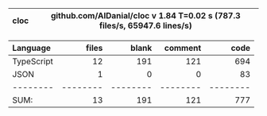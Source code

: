 
cloc|github.com/AlDanial/cloc v 1.84  T=0.02 s (787.3 files/s, 65947.6 lines/s)
--- | ---

Language|files|blank|comment|code
:-------|-------:|-------:|-------:|-------:
TypeScript|12|191|121|694
JSON|1|0|0|83
--------|--------|--------|--------|--------
SUM:|13|191|121|777
